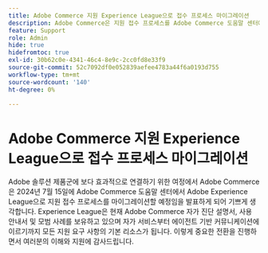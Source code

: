 ```yaml
---
title: Adobe Commerce 지원 Experience League으로 접수 프로세스 마이그레이션
description: Adobe Commerce은 지원 접수 프로세스를 Adobe Commerce 도움말 센터에서 2024년 7월 15일에 Adobe Experience League으로 마이그레이션할 예정입니다. Experience League은 셀프서비스부터 에이전트 기반 커뮤니케이션까지 모든 지원 요구 사항을 위한 기본 리소스가 됩니다.
feature: Support
role: Admin
hide: true
hidefromtoc: true
exl-id: 30b62c0e-4341-46c4-8e9c-2cc0fd8e33f9
source-git-commit: 52c7092df0e052839aefee4783a44f6a0193d755
workflow-type: tm+mt
source-wordcount: '140'
ht-degree: 0%

---
```


# Adobe Commerce 지원 Experience League으로 접수 프로세스 마이그레이션

Adobe 솔루션 제품군에 보다 효과적으로 연결하기 위한 여정에서 Adobe Commerce은 2024년 7월 15일에 Adobe Commerce 도움말 센터에서 Adobe Experience League으로 지원 접수 프로세스를 마이그레이션할 예정임을 발표하게 되어 기쁘게 생각합니다. Experience League은 현재 Adobe Commerce 자가 진단 설명서, 사용 안내서 및 모범 사례를 보유하고 있으며 자가 서비스부터 에이전트 기반 커뮤니케이션에 이르기까지 모든 지원 요구 사항의 기본 리소스가 됩니다. 이렇게 중요한 전환을 진행하면서 여러분의 이해와 지원에 감사드립니다.
